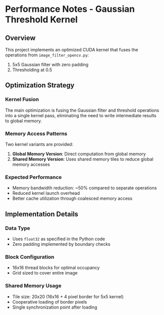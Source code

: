 # Performance Notes - Gaussian Threshold Kernel

## Overview
This project implements an optimized CUDA kernel that fuses the operations from `image_filter_opencv.py`:
1. 5x5 Gaussian filter with zero padding
2. Thresholding at 0.5

## Optimization Strategy

### Kernel Fusion
The main optimization is fusing the Gaussian filter and threshold operations into a single kernel pass, eliminating the need to write intermediate results to global memory.

### Memory Access Patterns
Two kernel variants are provided:
1. **Global Memory Version**: Direct computation from global memory
2. **Shared Memory Version**: Uses shared memory tiles to reduce global memory accesses

### Expected Performance
- Memory bandwidth reduction: ~50% compared to separate operations
- Reduced kernel launch overhead
- Better cache utilization through coalesced memory access

## Implementation Details

### Data Type
- Uses `float32` as specified in the Python code
- Zero padding implemented by boundary checks

### Block Configuration
- 16x16 thread blocks for optimal occupancy
- Grid sized to cover entire image

### Shared Memory Usage
- Tile size: 20x20 (16x16 + 4 pixel border for 5x5 kernel)
- Cooperative loading of border pixels
- Single synchronization point after loading